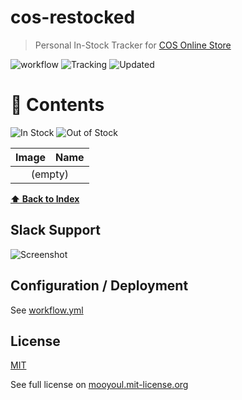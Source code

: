 # cos-restocked

> Personal In-Stock Tracker for [COS Online Store](https://www.cosstores.com/)

![workflow](https://github.com/mooyoul/dynamodb-actions/workflows/workflow/badge.svg)
![Tracking](https://img.shields.io/badge/Total-0-yellow.svg)
![Updated](https://img.shields.io/badge/Updated-Oct%2031%202022%2C%207%3A4%20am-blue.svg)

# 🧥 Contents

![In Stock](https://img.shields.io/badge/In%20Stock-0-brightgreen.svg)
![Out of Stock](https://img.shields.io/badge/Out%20of%20Stock-0-red.svg)

<table>
<thead>
<tr>
  <th>Image</th>
  <th>Name</th>
</tr>
</thead>
<tbody>
<tr>
<td colspan="2" align="center">(empty)</td>
</tr>
</tbody>
</table>

**[⬆ Back to Index](#-contents)**

## Slack Support

![Screenshot](assets/screenshot.png)

## Configuration / Deployment

See [workflow.yml](/.github/workflows/main.yml)

## License

[MIT](LICENSE)

See full license on [mooyoul.mit-license.org](http://mooyoul.mit-license.org/)